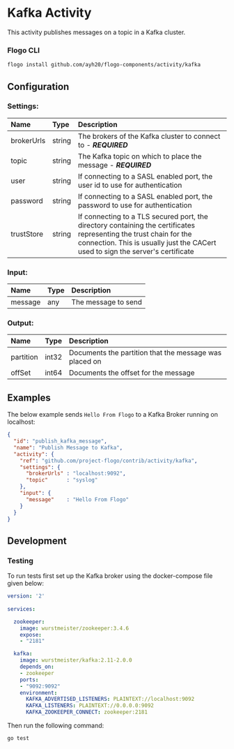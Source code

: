 <!--
title: Kafka
weight: 4616
-->

# Kafka Activity

This activity publishes messages on a topic in a Kafka cluster.

### Flogo CLI
```bash
flogo install github.com/ayh20/flogo-components/activity/kafka
```

## Configuration

### Settings: 
| Name       | Type   | Description
|:---        | :---   | :---   
| brokerUrls | string | The brokers of the Kafka cluster to connect to - ***REQUIRED***
| topic      | string | The Kafka topic on which to place the message - ***REQUIRED***
| user       | string | If connecting to a SASL enabled port, the user id to use for authentication
| password   | string | If connecting to a SASL enabled port, the password to use for authentication 
| trustStore | string | If connecting to a TLS secured port, the directory containing the certificates representing the trust chain for the connection. This is usually just the CACert used to sign the server's certificate

### Input:

| Name       | Type   | Description
|:---        | :---   | :---  
| message    | any    | The message to send 

### Output:

| Name         | Type     | Description
|:---          | :---     | :---   
| partition    | int32    | Documents the partition that the message was placed on
| offSet       | int64    | Documents the offset for the message

## Examples

The below example sends `Hello From Flogo` to a Kafka Broker running on localhost:

```json
{
  "id": "publish_kafka_message",
  "name": "Publish Message to Kafka",
  "activity": {
    "ref": "github.com/project-flogo/contrib/activity/kafka",
    "settings": {
      "brokerUrls" : "localhost:9092",
      "topic"      : "syslog"
    },
    "input": {
      "message"    : "Hello From Flogo"
    }
  }
}
```
 
## Development

### Testing

To run tests first set up the Kafka broker using the docker-compose file given below:

```yaml
version: '2'
  
services:

  zookeeper:
    image: wurstmeister/zookeeper:3.4.6
    expose:
    - "2181"

  kafka:
    image: wurstmeister/kafka:2.11-2.0.0
    depends_on:
    - zookeeper
    ports:
    - "9092:9092"
    environment:
      KAFKA_ADVERTISED_LISTENERS: PLAINTEXT://localhost:9092
      KAFKA_LISTENERS: PLAINTEXT://0.0.0.0:9092
      KAFKA_ZOOKEEPER_CONNECT: zookeeper:2181
```

Then run the following command: 

```bash
go test 
```

